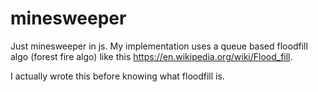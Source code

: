 # minesweeper
Just minesweeper in js.
My implementation uses a queue based floodfill algo (forest fire algo) like this https://en.wikipedia.org/wiki/Flood_fill.

I actually wrote this before knowing what floodfill is.
